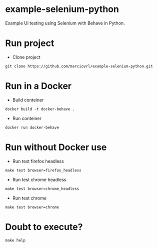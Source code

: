 # example-selenium-python

Example UI testing using Selenium with Behave in Python.

# Run project

- Clone project

```
git clone https://github.com/marciovrl/example-selenium-python.git
```

# Run in a Docker

- Build conteiner

```
docker build -t docker-behave .
```

- Run conteiner

```
docker run docker-behave
```

# Run without Docker use

- Run test firefox headless

```
make test browser=firefox_headless
```

- Run test chrome headless

```
make test browser=chrome_headless
```

- Run test chrome

```
make test browser=chrome
```

# Doubt to execute?

```
make help
```
